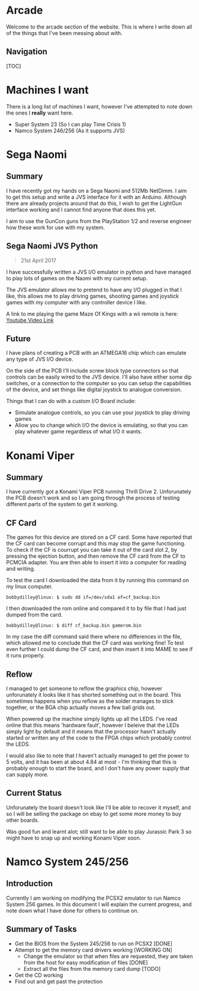 # Arcade

Welcome to the arcade section of the website. This is where I write down all of the things that I've been messing about with.

## Navigation

[TOC]

# Machines I want

There is a long list of machines I want, however I've attempted to note down the ones I __really__ want here.

- Super System 23 (So I can play Time Crisis 1)
- Namco System 246/256 (As it supports JVS)

# Sega Naomi

## Summary

I have recently got my hands on a Sega Naomi and 512Mb NetDimm. I aim to get this setup and write a JVS interface for it with an Arduino. Although there are already projects around that do this, I wish to get the LightGun interface working and I cannot find anyone that does this yet.

I aim to use the GunCon guns from the PlayStation 1/2 and reverse engineer how these work for use with my system.

## Sega Naomi JVS Python

> 21st April 2017

I have successfully written a JVS I/O emulator in python and have managed to play lots of games on the Naomi with my current setup.

The JVS emulator allows me to pretend to have any I/O plugged in that I like, this allows me to play driving games, shooting games and joystick games with my computer with any controller device I like.

A link to me playing the game Maze Of Kings with a wii remote is here: [Youtube Video Link](https://www.youtube.com/watch?v=T5MW_Vc_1I0&t=18s)

## Future

I have plans of creating a PCB with an ATMEGA16 chip which can emulate any type of JVS I/O device.

On the side of the PCB I'll include screw block type connectors so that controls can be easily wired to the JVS device. I'll also have either some dip switches, or a connection to the computer so you can setup the capabilities of the device, and set things like digital joystick to analogue conversion.

Things that I can do with a custom I/O Board include:

- Simulate analogue controls, so you can use your joystick to play driving games
- Allow you to change which I/O the device is emulating, so that you can play whatever game regardless of what I/O it wants.



# Konami Viper

## Summary

I have currently got a Konami Viper PCB running Thrill Drive 2. Unforunately the PCB doesn't work and so I am going through the process of testing different parts of the system to get it working.

## CF Card

The games for this device are stored on a CF card. Some have reported that the CF card can become corrupt and this may stop the game functioning. To check if the CF is courrupt you can take it out of the card slot 2, by pressing the ejection button, and then remove the CF card from the CF to PCMCIA adapter. You are then able to insert it into a computer for reading and writing.

To test the card I downloaded the data from it by running this command on my linux computer.

```
bobbydilley@linux: $ sudo dd if=/dev/sda1 of=cf_backup.bin
```

I then downloaded the rom online and compared it to by file that I had just dumped from the card.

```
bobbydilley@linux: $ diff cf_backup.bin gamerom.bin
```

In my case the diff command said there where no differences in the file, which allowed me to conclude that the CF card was working fine! To test even further I could dump the CF card, and then insert it into MAME to see if it runs properly.

## Reflow

I managed to get someone to reflow the graphics chip, however unforunately it looks like it has shorted something out in the board. This sometimes happens when you reflow as the solder manages to stick together, or the BGA chip actually moves a few ball grids out.

When powered up the machine simply lights up all the LEDS. I've read online that this means 'hardware fault', however I beleive that the LEDs simply light by default and it means that the processor hasn't actually started or written any of the code to the FPGA chips which probably control the LEDS.

I would also like to note that I haven't actually managed to get the power to 5 volts, and it has been at about 4.84 at most - I'm thinking that this is probably enough to start the board, and I don't have any power supply that can supply more.

## Current Status

Unforunately the board doesn't look like I'll be able to recover it myself, and so I will be selling the package on ebay to get some more money to buy other boards.

Was good fun and learnt alot; still want to be able to play Jurassic Park 3 so might have to snap up and working Konami Viper soon.

# Namco System 245/256

## Introduction

Currently I am working on modifying the PCSX2 emulator to run Namco System 256 games. In this document I will explain the current progress, and note down what I have done for others to continue on.

## Summary of Tasks

- Get the BIOS from the System 245/256 to run on PCSX2 [DONE]
- Attempt to get the memory card drivers working [WORKING ON]
	- Change the emulator so that when files are requested, they are taken from the host for easy modification of files [DONE]
	- Extract all the files from the memory card dump [TODO]
- Get the CD working
- Find out and get past the protection